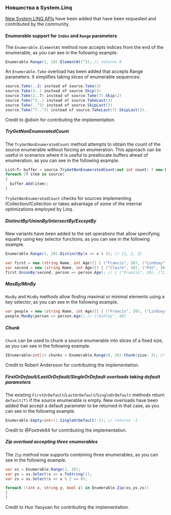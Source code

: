 ﻿### Новшества в System.Linq

[New System.LINQ APIs](https://github.com/dotnet/runtime/issues/47231) have been added that have been requested and contributed by the community.

#### Enumerable support for `Index` and `Range` parameters

The `Enumerable.ElementAt` method now accepts indices from the end of the enumerable, as you can see in the following example.

```c#
Enumerable.Range(1, 10).ElementAt(^2); // returns 9
```

An `Enumerable.Take` overload has been added that accepts Range parameters. It simplifies taking slices of enumerable sequences:

```c#
source.Take(..3) instead of source.Take(3)
source.Take(3..) instead of source.Skip(3)
source.Take(2..7) instead of source.Take(7).Skip(2)
source.Take(^3..) instead of source.TakeLast(3)
source.Take(..^3) instead of source.SkipLast(3)
source.Take(^7..^3) instead of source.TakeLast(7).SkipLast(3).
```

Credit to @dixin for contributing the implementation.

##### TryGetNonEnumeratedCount

The `TryGetNonEnumeratedCount` method attempts to obtain the count of the source enumerable without forcing an enumeration. This approach can be useful in scenarios where it is useful to preallocate buffers ahead of enumeration, as you can see in the following example.

```c#
List<T> buffer = source.TryGetNonEnumeratedCount(out int count) ? new List<T>(capacity: count) : new List<T>();
foreach (T item in source)
{
  buffer.Add(item);
}
```

`TryGetNonEnumeratedCount` checks for sources implementing ICollection/ICollection<T> or takes advantage of some of the internal optimizations employed by Linq.

##### DistinctBy/UnionBy/IntersectBy/ExceptBy

New variants have been added to the set operations that allow specifying equality using key selector functions, as you can see in the following example.

```c#
Enumerable.Range(1, 20).DistinctBy(x => x % 3); // {1, 2, 3}

var first = new (string Name, int Age)[] { ("Francis", 20), ("Lindsey", 30), ("Ashley", 40) };
var second = new (string Name, int Age)[] { ("Claire", 30), ("Pat", 30), ("Drew", 33) };
first.UnionBy(second, person => person.Age); // { ("Francis", 20), ("Lindsey", 30), ("Ashley", 40), ("Drew", 33) }
```

##### MaxBy/MinBy

`MaxBy` and `MinBy` methods allow finding maximal or minimal elements using a key selector, as you can see in the following example.

```c#
var people = new (string Name, int Age)[] { ("Francis", 20), ("Lindsey", 30), ("Ashley", 40) };
people.MaxBy(person => person.Age); // ("Ashley", 40)
```

##### Chunk

`Chunk` can be used to chunk a source enumerable into slices of a fixed size, as you can see in the following example.

```c#
IEnumerable<int[]> chunks = Enumerable.Range(0, 10).Chunk(size: 3); // { {0,1,2}, {3,4,5}, {6,7,8}, {9} }
```

Credit to Robert Andersson for contributing the implementation.

##### FirstOrDefault/LastOrDefault/SingleOrDefault overloads taking default parameters

The existing `FirstOrDefault`/`LastOrDefault`/`SingleOrDefault` methods return `default(T)` if the source enumerable is empty. New overloads have been added that accept a default parameter to be returned in that case, as you can see in the following example.

```c#
Enumerable.Empty<int>().SingleOrDefault(-1); // returns -1
```

Credit to @Foxtrek64 for contributing the implementation.

##### Zip overload accepting three enumerables

The `Zip` method now supports combining three enumerables, as you can see in the following example.

```c#
var xs = Enumerable.Range(1, 10);
var ys = xs.Select(x => x.ToString());
var zs = xs.Select(x => x % 2 == 0);

foreach ((int x, string y, bool z) in Enumerable.Zip(xs,ys,zs))
{
}
```

Credit to Huo Yaoyuan for contributing the implementation.

